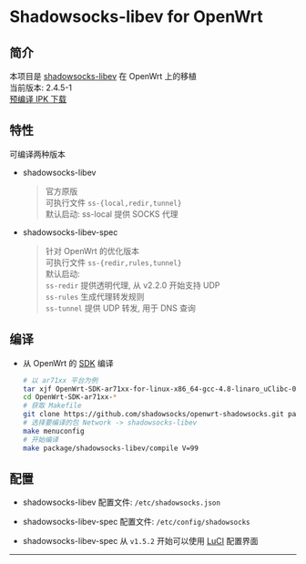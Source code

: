 Shadowsocks-libev for OpenWrt
===

简介
---

 本项目是 [shadowsocks-libev][1] 在 OpenWrt 上的移植  
 当前版本: 2.4.5-1  
 [预编译 IPK 下载][2]  

特性
---

可编译两种版本  

 - shadowsocks-libev

   > 官方原版  
   > 可执行文件 `ss-{local,redir,tunnel}`  
   > 默认启动: ss-local 提供 SOCKS 代理  

 - shadowsocks-libev-spec

   > 针对 OpenWrt 的优化版本  
   > 可执行文件 `ss-{redir,rules,tunnel}`  
   > 默认启动:  
   > `ss-redir` 提供透明代理, 从 v2.2.0 开始支持 UDP  
   > `ss-rules` 生成代理转发规则  
   > `ss-tunnel` 提供 UDP 转发, 用于 DNS 查询  

编译
---

 - 从 OpenWrt 的 [SDK][S] 编译

   ```bash
   # 以 ar71xx 平台为例
   tar xjf OpenWrt-SDK-ar71xx-for-linux-x86_64-gcc-4.8-linaro_uClibc-0.9.33.2.tar.bz2
   cd OpenWrt-SDK-ar71xx-*
   # 获取 Makefile
   git clone https://github.com/shadowsocks/openwrt-shadowsocks.git package/shadowsocks-libev
   # 选择要编译的包 Network -> shadowsocks-libev
   make menuconfig
   # 开始编译
   make package/shadowsocks-libev/compile V=99
   ```

配置
---

 - shadowsocks-libev 配置文件: `/etc/shadowsocks.json`

 - shadowsocks-libev-spec 配置文件: `/etc/config/shadowsocks`

 - shadowsocks-libev-spec 从 `v1.5.2` 开始可以使用 [LuCI][L] 配置界面

----------


  [1]: https://github.com/shadowsocks/shadowsocks-libev
  [2]: https://sourceforge.net/projects/openwrt-dist/files/shadowsocks-libev/
  [L]: https://github.com/aa65535/openwrt-dist-luci
  [S]: http://wiki.openwrt.org/doc/howto/obtain.firmware.sdk
